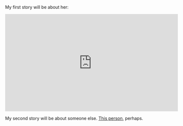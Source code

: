 

My first story will be about her:

<iframe width="560" height="315" src="https://www.youtube.com/embed/qolmz4FlnZ0" frameborder="0" allow="accelerometer; autoplay; encrypted-media; gyroscope; picture-in-picture" allowfullscreen></iframe>

My second story will be about someone else.  [This person]([https://www.taylorswift.com](https://www.taylorswift.com/)), perhaps.
<!--stackedit_data:
eyJoaXN0b3J5IjpbLTE0MjcyMTY3MzEsLTU5ODg3NTAzMl19
-->